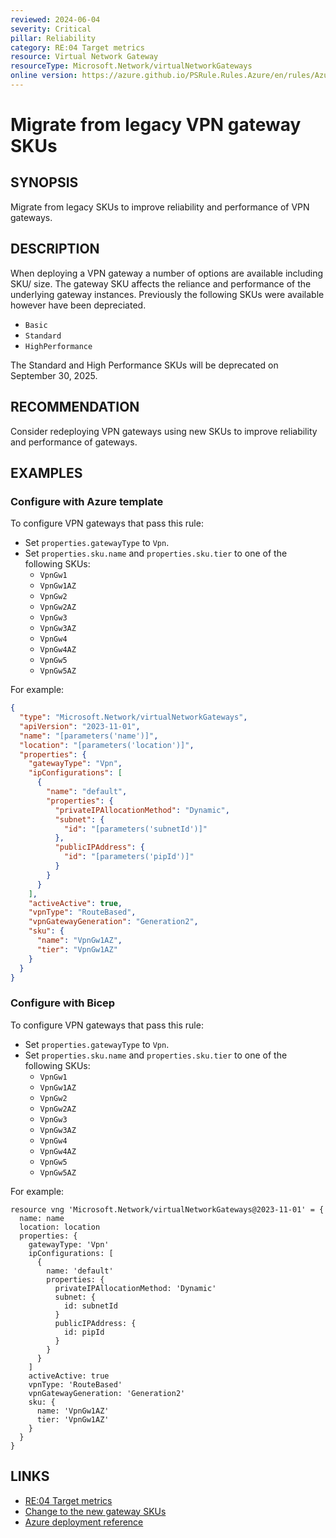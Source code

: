 ```yaml
---
reviewed: 2024-06-04
severity: Critical
pillar: Reliability
category: RE:04 Target metrics
resource: Virtual Network Gateway
resourceType: Microsoft.Network/virtualNetworkGateways
online version: https://azure.github.io/PSRule.Rules.Azure/en/rules/Azure.VNG.VPNLegacySKU/
---
```


# Migrate from legacy VPN gateway SKUs

## SYNOPSIS

Migrate from legacy SKUs to improve reliability and performance of VPN gateways.

## DESCRIPTION

When deploying a VPN gateway a number of options are available including SKU/ size.
The gateway SKU affects the reliance and performance of the underlying gateway instances.
Previously the following SKUs were available however have been depreciated.

- `Basic`
- `Standard`
- `HighPerformance`

The Standard and High Performance SKUs will be deprecated on September 30, 2025.

## RECOMMENDATION

Consider redeploying VPN gateways using new SKUs to improve reliability and performance of gateways.

## EXAMPLES

### Configure with Azure template

To configure VPN gateways that pass this rule:

- Set `properties.gatewayType` to `Vpn`.
- Set `properties.sku.name` and `properties.sku.tier` to one of the following SKUs:
  - `VpnGw1`
  - `VpnGw1AZ`
  - `VpnGw2`
  - `VpnGw2AZ`
  - `VpnGw3`
  - `VpnGw3AZ`
  - `VpnGw4`
  - `VpnGw4AZ`
  - `VpnGw5`
  - `VpnGw5AZ`

For example:

```json
{
  "type": "Microsoft.Network/virtualNetworkGateways",
  "apiVersion": "2023-11-01",
  "name": "[parameters('name')]",
  "location": "[parameters('location')]",
  "properties": {
    "gatewayType": "Vpn",
    "ipConfigurations": [
      {
        "name": "default",
        "properties": {
          "privateIPAllocationMethod": "Dynamic",
          "subnet": {
            "id": "[parameters('subnetId')]"
          },
          "publicIPAddress": {
            "id": "[parameters('pipId')]"
          }
        }
      }
    ],
    "activeActive": true,
    "vpnType": "RouteBased",
    "vpnGatewayGeneration": "Generation2",
    "sku": {
      "name": "VpnGw1AZ",
      "tier": "VpnGw1AZ"
    }
  }
}
```

### Configure with Bicep

To configure VPN gateways that pass this rule:

- Set `properties.gatewayType` to `Vpn`.
- Set `properties.sku.name` and `properties.sku.tier` to one of the following SKUs:
  - `VpnGw1`
  - `VpnGw1AZ`
  - `VpnGw2`
  - `VpnGw2AZ`
  - `VpnGw3`
  - `VpnGw3AZ`
  - `VpnGw4`
  - `VpnGw4AZ`
  - `VpnGw5`
  - `VpnGw5AZ`

For example:

```bicep
resource vng 'Microsoft.Network/virtualNetworkGateways@2023-11-01' = {
  name: name
  location: location
  properties: {
    gatewayType: 'Vpn'
    ipConfigurations: [
      {
        name: 'default'
        properties: {
          privateIPAllocationMethod: 'Dynamic'
          subnet: {
            id: subnetId
          }
          publicIPAddress: {
            id: pipId
          }
        }
      }
    ]
    activeActive: true
    vpnType: 'RouteBased'
    vpnGatewayGeneration: 'Generation2'
    sku: {
      name: 'VpnGw1AZ'
      tier: 'VpnGw1AZ'
    }
  }
}
```

<!-- external:avm avm/res/network/virtual-network-gateway skuName -->

## LINKS

- [RE:04 Target metrics](https://learn.microsoft.com/azure/well-architected/reliability/metrics)
- [Change to the new gateway SKUs](https://learn.microsoft.com/azure/vpn-gateway/vpn-gateway-about-skus-legacy#change)
- [Azure deployment reference](https://learn.microsoft.com/azure/templates/microsoft.network/virtualnetworkgateways)
